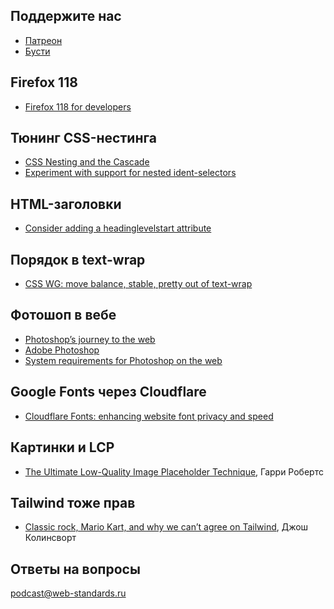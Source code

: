 ## Поддержите нас

- [Патреон](https://www.patreon.com/webstandards_ru)
- [Бусти](https://boosty.to/webstandards_ru)

## Firefox 118

- [Firefox 118 for developers](https://developer.mozilla.org/en-US/docs/Mozilla/Firefox/Releases/118)

## Тюнинг CSS-нестинга

- [CSS Nesting and the Cascade](https://webkit.org/blog/14571/css-nesting-and-the-cascade/)
- [Experiment with support for nested ident-selectors](https://bugs.chromium.org/p/chromium/issues/detail?id=1427259)

## HTML-заголовки

- [Consider adding a headinglevelstart attribute](https://github.com/whatwg/html/issues/5033)

## Порядок в text-wrap

- [CSS WG: move balance, stable, pretty out of text-wrap](https://github.com/w3c/csswg-drafts/issues/9102#issuecomment-1737768490)

## Фотошоп в вебе

- [Photoshop’s journey to the web](https://web.dev/ps-on-the-web/)
- [Adobe Photoshop](https://photoshop.adobe.com/discover)
- [System requirements for Photoshop on the web](https://helpx.adobe.com/photoshop/system-requirements-web.html)

## Google Fonts через Cloudflare

- [Cloudflare Fonts: enhancing website font privacy and speed](https://blog.cloudflare.com/cloudflare-fonts-enhancing-website-privacy-speed/)

## Картинки и LCP

- [The Ultimate Low-Quality Image Placeholder Technique](https://csswizardry.com/2023/09/the-ultimate-lqip-lcp-technique/), Гарри Робертс

## Tailwind тоже прав

- [Classic rock, Mario Kart, and why we can’t agree on Tailwind](https://joshcollinsworth.com/blog/tailwind-is-smart-steering), Джош Колинсворт

## Ответы на вопросы

[podcast@web-standards.ru](mailto:podcast@web-standards.ru)
